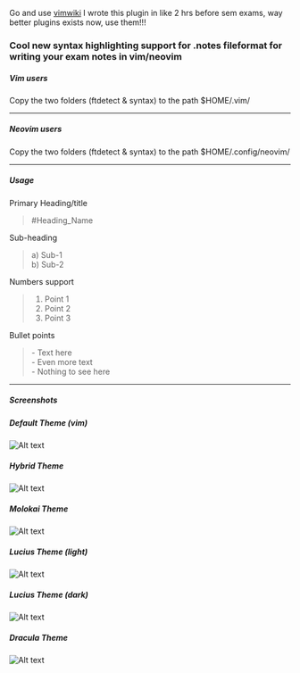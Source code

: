 Go and use [vimwiki](https://github.com/vimwiki/vimwiki)
I wrote this plugin in like 2 hrs before sem exams, way better plugins exists now, use them!!!

### Cool new syntax highlighting support for .notes fileformat for writing your exam notes in vim/neovim  
    

##### Vim users
  
Copy the two folders (ftdetect & syntax) to the path $HOME/.vim/
  
---  
  
##### Neovim users
  
Copy the two folders (ftdetect & syntax) to the path $HOME/.config/neovim/
  
---  
  
##### Usage  

Primary Heading/title    
> \#Heading_Name  
  
Sub-heading  
> a) Sub-1  
> b) Sub-2  
  
Numbers support    
> 1. Point 1    
> 2. Point 2    
> 3. Point 3   

Bullet points  
> \- Text here  
> \- Even more text  
> \- Nothing to see here  
  
---  
  
##### Screenshots  
    
##### Default Theme (vim)  
  
![Alt text](/screenshots/default_theme.png?raw=true "Screenshot")
   
##### Hybrid Theme    

![Alt text](/screenshots/hybrid_theme.png?raw=true "Screenshot")
  
##### Molokai Theme  
   
![Alt text](/screenshots/molokai_theme.png?raw=true "Screenshot")
  
##### Lucius Theme (light)  
   
![Alt text](/screenshots/lucius_light_theme.png?raw=true "Screenshot")
##### Lucius Theme (dark)  
   
![Alt text](/screenshots/lucius_dark_theme.png?raw=true "Screenshot")
##### Dracula Theme   
   
![Alt text](/screenshots/dracula_theme.png?raw=true "Screenshot")
